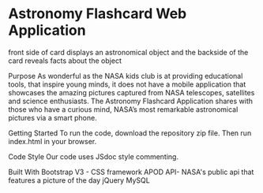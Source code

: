 # Astronomy Flashcard Web Application

front side of card displays an astronomical object and the backside of the card reveals facts about the object


Purpose
As wonderful as the NASA kids club is at providing educational tools, that inspire young minds, it does not have a mobile application that showcases the amazing pictures captured from NASA telescopes, satellites and science enthusiasts. The Astronomy Flashcard Application shares with those who have a curious mind, NASA’s most remarkable astronomical pictures  via a smart phone. 

Getting Started
To run the code, download the repository zip file. Then run index.html in your browser.

Code Style
Our code uses JSdoc style commenting.


Built With
Bootstrap V3 - CSS framework
APOD API- NASA's public api that features a picture of the day
jQuery
MySQL
